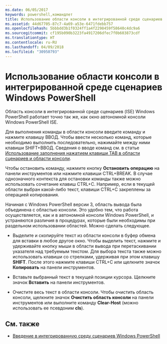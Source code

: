 ```yaml
---
ms.date: 06/05/2017
keywords: powershell,командлет
title: Использование области консоли в интегрированной среде сценариев Windows PowerShell
ms.assetid: 44d67705-87c7-4a69-a53e-6471fdebb757
ms.openlocfilehash: 5bbbdd3b1f0324ff1a4f2298459f58640c4dc9a6
ms.sourcegitcommit: cf195b090b3223fa4917206dfec7f0b603873cdf
ms.translationtype: HT
ms.contentlocale: ru-RU
ms.lasthandoff: 04/09/2018
ms.locfileid: "30950793"
---
```

# <a name="how-to-use-the-console-pane-in-the-windows-powershell-ise"></a>Использование области консоли в интегрированной среде сценариев Windows PowerShell

Область консоли в интегрированной среде сценариев (ISE) Windows PowerShell работает точно так же, как окно автономной консоли Windows PowerShell ISE.

Для выполнения команды в области консоли введите команду и нажмите клавишу ВВОД. Чтобы ввести несколько команд, которые необходимо выполнить последовательно, нажимайте между ними клавиши SHIFT+ВВОД. Сведения о вводе команд см. в статье [Использование заполнения нажатием клавиши TAB в области сценариев и области консоли](How-to-Use-Tab-Completion-in-the-Script-Pane-and-Console-Pane.md).

Чтобы остановить команду, нажмите кнопку **Остановить операцию** на панели инструментов или нажмите клавиши CTRL+BREAK. В случае однозначного контекста для остановки команды также можно использовать сочетание клавиш CTRL+C. Например, если в текущей области выбран какой-либо текст, клавиши CTRL+C закреплены за операцией копирования.

Начиная с Windows PowerShell версии 3, область вывода была объединена с областью консоли. Это удобно тем, что работа осуществляется, как и в автономной консоли Windows PowerShell, и устраняются различия в процедурах, которые были необходимы при раздельном использовании областей. Можно сделать следующее.

- Выделите и скопируйте текст из области консоли в буфер обмена для вставки в любое другое окно. Чтобы выделить текст, нажмите и удерживайте кнопку мыши в области вывода при перетаскивании указателя над требуемым текстом. Для выбора текста также можно использовать клавиши со стрелками, удерживая при этом клавишу **SHIFT**. После этого нажмите клавиши CTRL+C или щелкните значок **Копировать** на панели инструментов.

- Вставьте выбранный текст в текущей позиции курсора. Щелкните значок **Вставить** на панели инструментов.

- Очистите весь текст в области консоли. Чтобы очистить область консоли, щелкните значок **Очистить область консоли** на панели инструментов или выполните команду **Clear-Host** (можно использовать ее псевдоним **cls**).

## <a name="see-also"></a>См. также

- [Введение в интегрированную среду сценариев Windows PowerShell](Introducing-the-Windows-PowerShell-ISE.md)